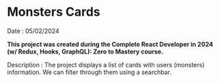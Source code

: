 # Monsters Cards

Date : 05/02/2024 

**This project was created during the Complete React Developer in 2024 (w/ Redux, Hooks, GraphQL): Zero to Mastery course.** 

Description : The project displays a list of cards with users (monsters) information. We can filter through them using a searchbar. 

